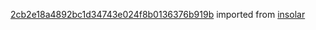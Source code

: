 [2cb2e18a4892bc1d34743e024f8b0136376b919b](https://github.com/insolar/insolar/commit/2cb2e18a4892bc1d34743e024f8b0136376b919b) imported from [insolar](https://github.com/insolar/insolar)
